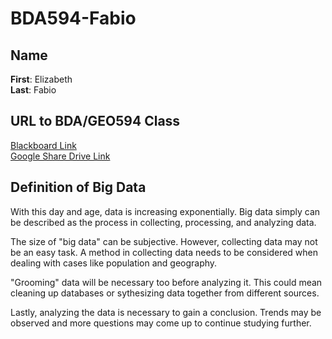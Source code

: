 # BDA594-Fabio
## Name
**First**: Elizabeth<br>
**Last**: Fabio
## URL to BDA/GEO594 Class
[Blackboard Link](https://blackboard.sdsu.edu/webapps/blackboard/execute/courseMain?course_id=_387168_1)<br>
[Google Share Drive Link](https://drive.google.com/drive/folders/1Dcw4J-b0028SOuesbtHqokn_t63bEaeo?usp=sharing)
## Definition of Big Data
With this day and age, data is increasing exponentially. Big data simply can be described as the process in collecting, processing, and analyzing data.

The size of "big data" can be subjective. However, collecting data may not be an easy task. A method in collecting data needs to be considered when dealing with cases like population and geography.<br>

"Grooming" data will be necessary too before analyzing it. This could mean cleaning up databases or sythesizing data together from different sources.<br>

Lastly, analyzing the data is necessary to gain a conclusion. Trends may be observed and more questions may come up to continue studying further.
